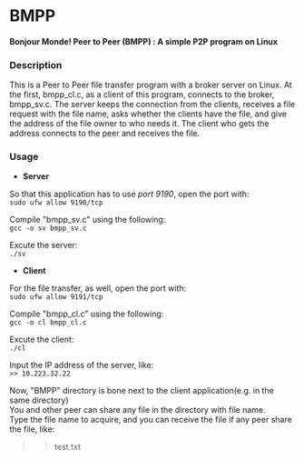 # BMPP
#### Bonjour Monde! Peer to Peer (BMPP) : A simple P2P program on Linux  

### Description
This is a Peer to Peer file transfer program with a broker server on Linux. At the first, bmpp_cl.c, as a client of this program,
connects to the broker, bmpp_sv.c. The server keeps the connection from the clients, receives a file request with the file name,
asks whether the clients have the file, and give the address of the file owner to who needs it. The client who gets the address 
connects to the peer and receives the file.  

### Usage
* **Server**  

So that this application has to use _port 9190_, open the port with:  
```sudo ufw allow 9190/tcp```  
  
Compile "bmpp_sv.c" using the following:  
```gcc -o sv bmpp_sv.c```  
  
Excute the server:  
```./sv```  
  
  
* **Client**  
  
For the file transfer, as well, open the port with:  
```sudo ufw allow 9191/tcp```  
  
Compile "bmpp_cl.c" using the following:  
```gcc -o cl bmpp_cl.c```  
  
Excute the client:  
```./cl```  
  
Input the IP address of the server, like:  
```>> 10.223.32.22```  
  
Now, "BMPP" directory is bone next to the client application(e.g. in the same directory)  
You and other peer can share any file in the directory with file name.  
Type the file name to acquire, and you can receive the file if any peer share the file, like:  
>> test.txt  

